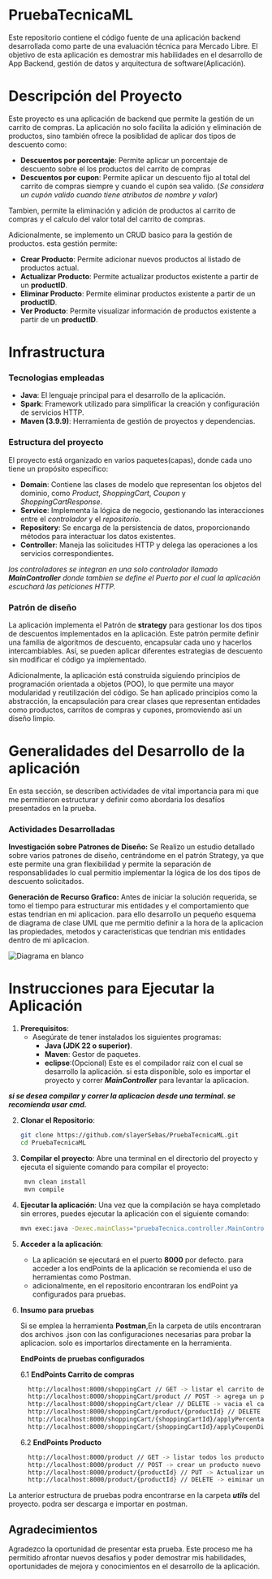 # PruebaTecnicaML
Este repositorio contiene el código fuente de una aplicación backend desarrollada como parte de una evaluación técnica para Mercado Libre. El objetivo de esta aplicación es demostrar mis habilidades en el desarrollo de App Backend, gestión de datos y arquitectura de software(Aplicación).

# Descripción del Proyecto

Este proyecto es una aplicación de backend que permite la gestión de un carrito de compras. La aplicación no solo facilita la adición y eliminación de productos, sino también ofrece la posiblidad de aplicar dos tipos de descuento como:

- **Descuentos por porcentaje**: Permite aplicar un porcentaje de descuento sobre el los productos del carrito de compras
- **Descuentos por cupon**: Permite aplicar un descuento fijo al total del carrito de compras siempre y cuando el cupón sea valido. (*Se considera un cupón valido cuando tiene atributos de nombre y valor*)

Tambien, permite la eliminación y adición de productos al carrito de compras y el calculo del valor total del carrito de compras. 

Adicionalmente, se implemento un CRUD basico para la gestión de productos. esta gestión permite:

  - **Crear Producto**: Permite adicionar nuevos productos al listado de productos actual.
  - **Actualizar Producto**: Permite actualizar productos existente a partir de un **productID**.
  - **Eliminar Producto**: Permite eliminar productos existente a partir de un **productID**.
  - **Ver Producto**: Permite visualizar información de productos existente a partir de un **productID**.
    
# Infrastructura

### Tecnologias empleadas

  - **Java**: El lenguaje principal para el desarrollo de la aplicación.
  - **Spark**: Framework utilizado para simplificar la creación y configuración de servicios HTTP.
  - **Maven (3.9.9)**: Herramienta de gestión de proyectos y dependencias.

### Estructura del proyecto

El proyecto está organizado en varios paquetes(capas), donde cada uno tiene un propósito específico:

  - **Domain**: Contiene las clases de modelo que representan los objetos del dominio, como *Product*, *ShoppingCart*, *Coupon* y *ShoppingCartResponse*.
  - **Service**: Implementa la lógica de negocio, gestionando las interacciones entre el *controlador* y el *repositorio*.
  - **Repository**: Se encarga de la persistencia de datos, proporcionando métodos para interactuar los datos existentes.
  - **Controller**: Maneja las solicitudes HTTP y delega las operaciones a los servicios correspondientes.

*los controladores se integran en una solo controlador llamado **MainController** donde tambien se define el Puerto por el cual la aplicación escuchará las peticiones HTTP.*

### Patrón de diseño

La aplicación implementa el Patrón de **strategy** para gestionar los dos tipos de descuentos implementados en la aplicación. Este patrón permite definir una familia de algoritmos de descuento, encapsular cada uno y hacerlos intercambiables. Así, se pueden aplicar diferentes estrategias de descuento sin modificar el código ya implementado.

Adicionalmente, la aplicación está construida siguiendo principios de programación orientada a objetos (POO), lo que permite una mayor modularidad y reutilización del código. Se han aplicado principios como la abstracción, la encapsulación para crear clases que representan entidades como productos, carritos de compras y cupones, promoviendo así un diseño limpio.

# Generalidades del Desarrollo de la aplicación

En esta sección, se describen actividades de vital importancia para mi que me permitieron estructurar y definir como abordaria los desafíos presentados en la prueba.

### Actividades Desarrolladas

**Investigación sobre Patrones de Diseño:**
  Se Realizo un estudio detallado sobre varios patrones de diseño, centrándome en el patrón Strategy, ya que este permite una gran flexibilidad y permite la separación de responsablidades lo cual permitio implementar la lógica de los dos tipos de descuento solicitados.
  
**Generación de Recurso Grafico:**
  Antes de iniciar la solución requerida, se tomo el tiempo para estructurar mis entidades y el comportamiento que estas tendrian en mi aplicacion. para ello desarrollo un pequeño esquema de diagrama de clase UML que me permitio definir a la hora de la aplicacion las propiedades, metodos y      caracteristicas que tendrian mis entidades dentro de mi aplicacion.
  
![Diagrama en blanco](https://github.com/user-attachments/assets/5d769f73-c15d-40c6-a30b-88d163afc4f1)



# Instrucciones para Ejecutar la Aplicación

1. **Prerequisitos**:
   - Asegúrate de tener instalados los siguientes programas:
     - **Java (JDK 22 o superior)**.
     - **Maven**: Gestor de paquetes.
     - **eclipse**:(Opcional) Este es el compilador raiz con el cual se desarrollo la aplicación. si esta disponible, solo es importar el proyecto y correr ***MainController*** para levantar la aplicacion.

  ***si se desea compilar y correr la aplicacion desde una terminal. se recomienda usar cmd.***
  
2. **Clonar el Repositorio**:
   ```bash
   git clone https://github.com/slayerSebas/PruebaTecnicaML.git
   cd PruebaTecnicaML

3. **Compilar el proyecto**:
   Abre una terminal en el directorio del proyecto y ejecuta el siguiente comando para compilar el proyecto:
     ```bash
      mvn clean install
      mvn compile
4. **Ejecutar la aplicación**:
  Una vez que la compilación se haya completado sin errores, puedes ejecutar la aplicación con el siguiente comando:
    ```bash
   mvn exec:java -Dexec.mainClass="pruebaTecnica.controller.MainController"
5. **Acceder a la aplicación**:

   - La aplicación se ejecutará en el puerto **8000** por defecto. para acceder a los endPoints de la aplicación se recomienda el uso de herramientas como Postman.
   - adicionalmente, en el repositorio encontraran los endPoint ya configurados para pruebas.
     
6. **Insumo para pruebas**

   Si se emplea la herramienta **Postman**,En la carpeta de utils encontraran dos archivos .json con las configuraciones necesarias para probar la aplicacion. solo es importarlos directamente en la herramienta.

   **EndPoints de pruebas configurados**
   
      6.1 **EndPoints Carrito de compras**
    ```bash
      http://localhost:8000/shoppingCart // GET -> listar el carrito de compras.
      http://localhost:8000/shoppingCart/product // POST -> agrega un producto al carrito de compras -- el objeto se recibe por el body() - Raw.
      http://localhost:8000/shoppingCart/clear // DELETE -> vacia el carrito de compras
      http://localhost:8000/shoppingCart/product/{productId} // DELETE -> elimina un producto del carrito de compras a partir de su Id.
      http://localhost:8000/shoppingCart/{shoppingCartId}/applyPercentageDiscount // POST -> aplica un descuento de tipo porcentaje a todos los productos del carrito de compras -> se valida un Id para poder realizar la operación.
      http://localhost:8000/shoppingCart/{shoppingCartId}/applyCouponDiscount // POST -> aplica un descuento de tipo cupon al total del carrito de compras -> se valida un Id para poder realizar la operación
    ```
    6.2 **EndPoints Producto**
    ```bash
      http://localhost:8000/product // GET -> listar todos los productos disponibles.
      http://localhost:8000/product // POST -> crear un producto nuevo -- el objeto se recibe por el body() - Raw.
      http://localhost:8000/product/{productId} // PUT -> Actualizar un producto -- el objeto se recibe por el body() - Raw. -- consultar o crear un producto para tener un Id valido y poder probar este endPoint
      http://localhost:8000/product/{productId} // DELETE -> eiminar un producto -- consultar o crear un producto para tener un Id valido y poder probar este endPoint 
    ```
La anterior estructura de pruebas podra encontrarse en la carpeta ***utils*** del proyecto. podra ser descarga e importar en postman.

## Agradecimientos

Agradezco la oportunidad de presentar esta prueba. Este proceso me ha permitido afrontar nuevos desafios y poder demostrar mis habilidades, oportunidades de mejora y conocimientos en el desarrollo de la aplicación.





